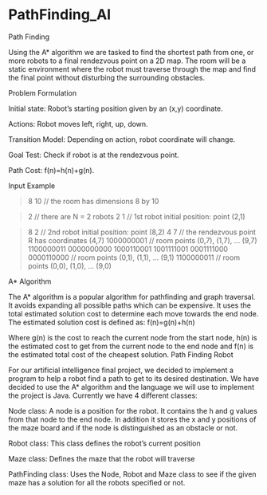 # PathFinding_AI
Path Finding 

Using the A* algorithm we are tasked to find the shortest path from one, or more robots to a final rendezvous point on a 2D map. The room will be a static environment where the robot must traverse through the map and find the final point without disturbing the surrounding obstacles.  


Problem Formulation

Initial state: Robot’s starting position given by an (x,y) coordinate.

Actions: Robot moves left, right, up, down.

Transition Model: Depending on action, robot coordinate will change.

Goal Test: Check if robot is at the rendezvous point.

Path Cost: f(n)=h(n)+g(n). 

Input Example

>8 10                 // the room has dimensions 8 by 10

>2                 // there are N = 2 robots
>2 1                 // 1st robot initial position: point (2,1)

>8 2                 // 2nd robot initial position: point (8,2) 
>4 7                // the rendezvous point R has coordinates (4,7)
>1000000001            // room points (0,7), (1,7), ... (9,7)
>1100000011
>0000000000
>1000110001
>1001111001
>0001111000
>0000110000             // room points (0,1), (1,1), ... (9,1)
>1100000011             // room points (0,0), (1,0), ... (9,0)

A* Algorithm

The A* algorithm is a popular algorithm for pathfinding and graph traversal. It avoids expanding all possible paths which can be expensive. It uses the total estimated solution cost to determine each move towards the end node. The estimated solution cost is defined as:
 f(n)=g(n)+h(n) 
 
Where g(n) is the cost to reach the current node from the start node, h(n) is the estimated cost to get from the current node to the end node and f(n) is the estimated total cost of the cheapest solution. 
Path Finding Robot

For our artificial intelligence final project, we decided to implement a program to help a robot find a path to get to its desired destination. We have decided to use the A* algorithm and the language we will use to implement the project is Java. Currently we have 4 different classes:

Node class: A node is a position for the robot. It contains the h and g values from that node to the end node. In addition it stores the x and y positions of the maze board and if the node is distinguished as an obstacle or not.

Robot class: This class defines the robot’s current position 

Maze class: Defines the maze that the robot will traverse 

PathFinding class: Uses the Node, Robot and Maze class to see if the given maze has a solution for all the robots specified or not. 

